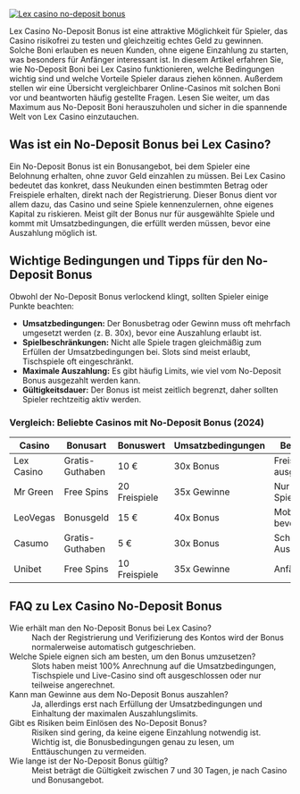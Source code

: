 [![Lex casino no-deposit bonus](https://123-caf.pages.dev/gitsignup.png)](https://vrmoo.ru/Bt82HjjY)

<p>Lex Casino No-Deposit Bonus ist eine attraktive Möglichkeit für Spieler, das Casino risikofrei zu testen und gleichzeitig echtes Geld zu gewinnen. Solche Boni erlauben es neuen Kunden, ohne eigene Einzahlung zu starten, was besonders für Anfänger interessant ist. In diesem Artikel erfahren Sie, wie No-Deposit Boni bei Lex Casino funktionieren, welche Bedingungen wichtig sind und welche Vorteile Spieler daraus ziehen können. Außerdem stellen wir eine Übersicht vergleichbarer Online-Casinos mit solchen Boni vor und beantworten häufig gestellte Fragen. Lesen Sie weiter, um das Maximum aus No-Deposit Boni herauszuholen und sicher in die spannende Welt von Lex Casino einzutauchen.</p>  <h2>Was ist ein No-Deposit Bonus bei Lex Casino?</h2> <p>Ein No-Deposit Bonus ist ein Bonusangebot, bei dem Spieler eine Belohnung erhalten, ohne zuvor Geld einzahlen zu müssen. Bei Lex Casino bedeutet das konkret, dass Neukunden einen bestimmten Betrag oder Freispiele erhalten, direkt nach der Registrierung. Dieser Bonus dient vor allem dazu, das Casino und seine Spiele kennenzulernen, ohne eigenes Kapital zu riskieren. Meist gilt der Bonus nur für ausgewählte Spiele und kommt mit Umsatzbedingungen, die erfüllt werden müssen, bevor eine Auszahlung möglich ist.</p>  <h2>Wichtige Bedingungen und Tipps für den No-Deposit Bonus</h2> <p>Obwohl der No-Deposit Bonus verlockend klingt, sollten Spieler einige Punkte beachten:</p> <ul> <li><strong>Umsatzbedingungen:</strong> Der Bonusbetrag oder Gewinn muss oft mehrfach umgesetzt werden (z. B. 30x), bevor eine Auszahlung erlaubt ist.</li> <li><strong>Spielbeschränkungen:</strong> Nicht alle Spiele tragen gleichmäßig zum Erfüllen der Umsatzbedingungen bei. Slots sind meist erlaubt, Tischspiele oft eingeschränkt.</li> <li><strong>Maximale Auszahlung:</strong> Es gibt häufig Limits, wie viel vom No-Deposit Bonus ausgezahlt werden kann.</li> <li><strong>Gültigkeitsdauer:</strong> Der Bonus ist meist zeitlich begrenzt, daher sollten Spieler rechtzeitig aktiv werden.</li> </ul>  <h3>Vergleich: Beliebte Casinos mit No-Deposit Bonus (2024)</h3> <table> <thead> <tr> <th>Casino</th> <th>Bonusart</th> <th>Bonuswert</th> <th>Umsatzbedingungen</th> <th>Besonderheiten</th> </tr> </thead> <tbody> <tr> <td>Lex Casino</td> <td>Gratis-Guthaben</td> <td>10 €</td> <td>30x Bonus</td> <td>Freispiele auf ausgewählte Slots</td> </tr> <tr> <td>Mr Green</td> <td>Free Spins</td> <td>20 Freispiele</td> <td>35x Gewinne</td> <td>Nur auf bestimmte Spielautomaten</td> </tr> <tr> <td>LeoVegas</td> <td>Bonusgeld</td> <td>15 €</td> <td>40x Bonus</td> <td>Mobile Nutzung bevorzugt</td> </tr> <tr> <td>Casumo</td> <td>Gratis-Guthaben</td> <td>5 €</td> <td>30x Bonus</td> <td>Schnelle Auszahlung</td> </tr> <tr> <td>Unibet</td> <td>Free Spins</td> <td>10 Freispiele</td> <td>35x Gewinne</td> <td>Anfängerfreundlich</td> </tr> </tbody> </table>  <h2>FAQ zu Lex Casino No-Deposit Bonus</h2> <dl> <dt>Wie erhält man den No-Deposit Bonus bei Lex Casino?</dt> <dd>Nach der Registrierung und Verifizierung des Kontos wird der Bonus normalerweise automatisch gutgeschrieben.</dd>  <dt>Welche Spiele eignen sich am besten, um den Bonus umzusetzen?</dt> <dd>Slots haben meist 100% Anrechnung auf die Umsatzbedingungen, Tischspiele und Live-Casino sind oft ausgeschlossen oder nur teilweise angerechnet.</dd>  <dt>Kann man Gewinne aus dem No-Deposit Bonus auszahlen?</dt> <dd>Ja, allerdings erst nach Erfüllung der Umsatzbedingungen und Einhaltung der maximalen Auszahlungslimits.</dd>  <dt>Gibt es Risiken beim Einlösen des No-Deposit Bonus?</dt> <dd>Risiken sind gering, da keine eigene Einzahlung notwendig ist. Wichtig ist, die Bonusbedingungen genau zu lesen, um Enttäuschungen zu vermeiden.</dd>  <dt>Wie lange ist der No-Deposit Bonus gültig?</dt> <dd>Meist beträgt die Gültigkeit zwischen 7 und 30 Tagen, je nach Casino und Bonusangebot.</dd> </dl>